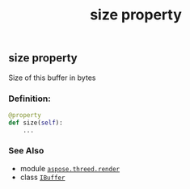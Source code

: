 ﻿---
title: size property
second_title: Aspose.3D for Python via .NET API References
description: 
type: docs
weight: 40
url: /aspose.threed.render/ibuffer/size/
is_root: false
---

## size property


Size of this buffer in bytes
### Definition:
```python
@property
def size(self):
    ...
```

### See Also
* module [`aspose.threed.render`](../../)
* class [`IBuffer`](/3d/python-net/aspose.threed.render/ibuffer)
